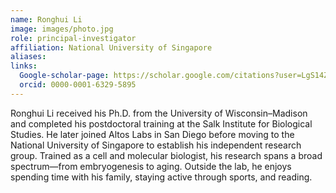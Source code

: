 ```yaml
---
name: Ronghui Li
image: images/photo.jpg
role: principal-investigator
affiliation: National University of Singapore
aliases:
links:
  Google-scholar-page: https://scholar.google.com/citations?user=LgS14ZAAAAAJ&hl=en&authuser=1
  orcid: 0000-0001-6329-5895
---
```


Ronghui Li received his Ph.D. from the University of Wisconsin–Madison and completed his postdoctoral training at the Salk Institute for Biological Studies. He later joined Altos Labs in San Diego before moving to the National University of Singapore to establish his independent research group. Trained as a cell and molecular biologist, his research spans a broad spectrum—from embryogenesis to aging. Outside the lab, he enjoys spending time with his family, staying active through sports, and reading.
